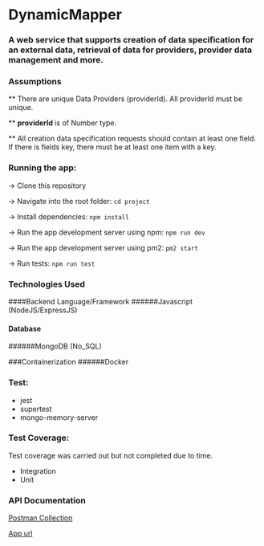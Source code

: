 

# DynamicMapper

### A web service that supports creation of data specification for an external data, retrieval of data for providers, provider data management and more.


### Assumptions
** There are unique Data Providers (providerId). All providerId must be unique.

** **providerId** is of Number type.

** All creation data specification requests should contain at least one field. If there is fields key, there must be at least one item with a key.


### Running the app:
-> Clone this repository

-> Navigate into the root folder:
    ```cd project```

-> Install dependencies:
    ``npm install``

-> Run the app development server using npm:
    ```npm run dev```

-> Run the app development server using pm2:
```pm2 start```

-> Run tests:
    ```npm run test```


### Technologies Used

####Backend Language/Framework
######Javascript (NodeJS/ExpressJS)

#### Database
######MongoDB (No_SQL)

###Containerization
######Docker

### Test:
- jest
- supertest
- mongo-memory-server


### Test Coverage:
Test coverage was carried out but not completed due to time.
- Integration
- Unit


### API Documentation
[Postman Collection](https://www.getpostman.com/collections/f0d2d13b0b9f70d05309)

[App url](https://api-dynamicmapper.herokuapp.com/api/v1/status)
